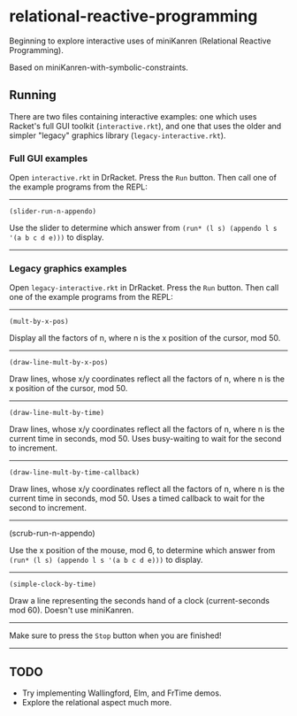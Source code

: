 # relational-reactive-programming

Beginning to explore interactive uses of miniKanren (Relational Reactive Programming).

Based on miniKanren-with-symbolic-constraints.

## Running

There are two files containing interactive examples: one which uses
Racket's full GUI toolkit (`interactive.rkt`), and one that uses the
older and simpler "legacy" graphics library (`legacy-interactive.rkt`).

### Full GUI examples

Open `interactive.rkt` in DrRacket.  Press the `Run` button.  Then call one of the example programs from the REPL:

---

```
(slider-run-n-appendo)
```

Use the slider to determine which answer
from `(run* (l s) (appendo l s '(a b c d e)))` to display.

---

### Legacy graphics examples

Open `legacy-interactive.rkt` in DrRacket.  Press the `Run` button.  Then call one of the example programs from the REPL:

---

```
(mult-by-x-pos)
```

Display all the factors of n, where n is the x position of the cursor, mod 50.

---

```
(draw-line-mult-by-x-pos)
```

Draw lines, whose x/y coordinates reflect all the factors of n,
where n is the x position of the cursor, mod 50.

---

```
(draw-line-mult-by-time)
```

Draw lines, whose x/y coordinates reflect all the factors of n, where
n is the current time in seconds, mod 50.  Uses busy-waiting to wait
for the second to increment.

---

```
(draw-line-mult-by-time-callback)
```

Draw lines, whose x/y coordinates reflect all the factors of n,
where n is the current time in seconds, mod 50.
Uses a timed callback to wait for the second to increment.

---

(scrub-run-n-appendo)

Use the x position of the mouse, mod 6, to determine which answer from
 ```(run* (l s) (appendo l s '(a b c d e)))``` to display.

---

```
(simple-clock-by-time)
```

Draw a line representing the seconds hand of a clock (current-seconds mod 60).
Doesn't use miniKanren.

---

Make sure to press the `Stop` button when you are finished!

---

## TODO

* Try implementing Wallingford, Elm, and FrTime demos.
* Explore the relational aspect much more.
